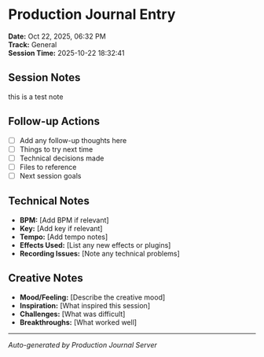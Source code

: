 # Production Journal Entry

**Date:** Oct 22, 2025, 06:32 PM  
**Track:** General  
**Session Time:** 2025-10-22 18:32:41

## Session Notes
this is a test note

## Follow-up Actions
- [ ] Add any follow-up thoughts here
- [ ] Things to try next time  
- [ ] Technical decisions made
- [ ] Files to reference
- [ ] Next session goals

## Technical Notes
- **BPM:** [Add BPM if relevant]
- **Key:** [Add key if relevant]
- **Tempo:** [Add tempo notes]
- **Effects Used:** [List any new effects or plugins]
- **Recording Issues:** [Note any technical problems]

## Creative Notes
- **Mood/Feeling:** [Describe the creative mood]
- **Inspiration:** [What inspired this session]
- **Challenges:** [What was difficult]
- **Breakthroughs:** [What worked well]

---
*Auto-generated by Production Journal Server*
